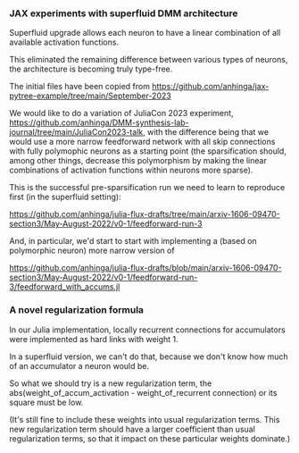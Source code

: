 ### JAX experiments with superfluid DMM architecture

Superfluid upgrade allows each neuron to have a linear combination of all available activation functions.

This eliminated the remaining difference between various types of neurons, the architecture is becoming truly type-free.

The initial files have been copied from https://github.com/anhinga/jax-pytree-example/tree/main/September-2023

We would like to do a variation of JuliaCon 2023 experiment, https://github.com/anhinga/DMM-synthesis-lab-journal/tree/main/JuliaCon2023-talk,
with the difference being that we would use a more narrow feedforward network with all skip connections
with fully polymophic neurons as a starting point (the sparsification should, among other things,
decrease this polymorphism by making the linear combinations of activation functions within neurons
more sparse).

This is the successful pre-sparsification run we need to learn to reproduce first (in the superfluid setting):

https://github.com/anhinga/julia-flux-drafts/tree/main/arxiv-1606-09470-section3/May-August-2022/v0-1/feedforward-run-3

And, in particular, we'd start to start with implementing a (based on polymorphic neuron) more narrow version of

https://github.com/anhinga/julia-flux-drafts/blob/main/arxiv-1606-09470-section3/May-August-2022/v0-1/feedforward-run-3/feedforward_with_accums.jl

### A novel regularization formula

In our Julia implementation, locally recurrent connections for accumulators were implemented as hard links with weight 1.

In a superfluid version, we can't do that, because we don't know how much of an accumulator a neuron would be.

So what we should try is a new regularization term, the abs(weight_of_accum_activation - weight_of_recurrent connection)
or its square must be low.

(It's still fine to include these weights into usual regularization terms. This new regularization term should have
a larger coefficient than usual regularization terms, so that it impact on these particular weights dominate.)
